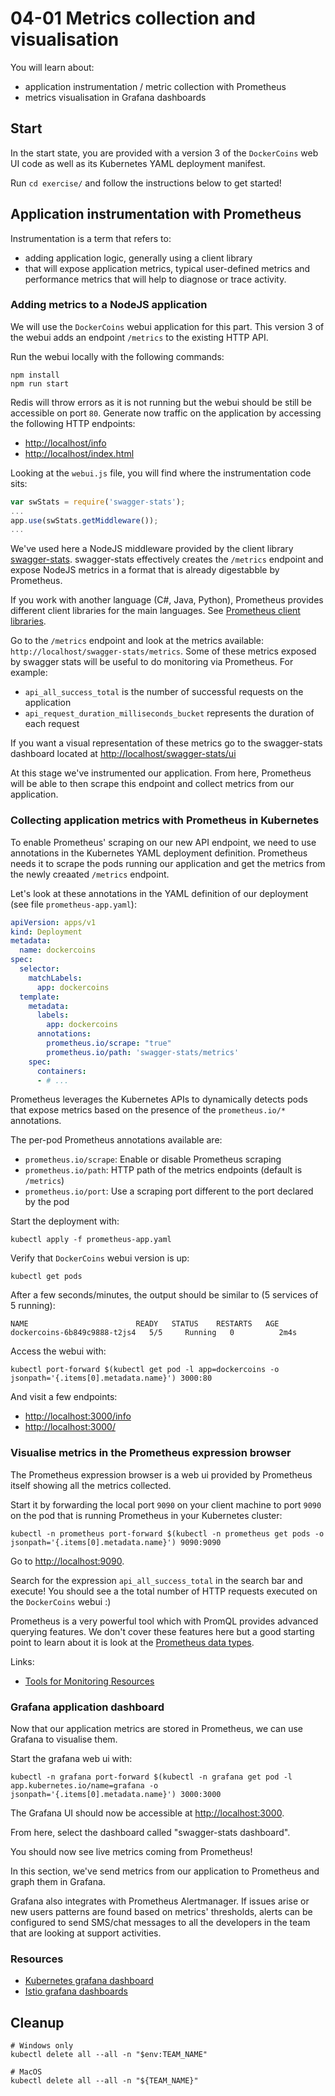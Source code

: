 # 04-01 Metrics collection and visualisation

You will learn about:

* application instrumentation / metric collection with Prometheus
* metrics visualisation in Grafana dashboards

## Start

In the start state, you are provided with a version 3 of the `DockerCoins` web UI code as well as its Kubernetes YAML deployment manifest.

Run `cd exercise/` and follow the instructions below to get started!

## Application instrumentation with Prometheus

Instrumentation is a term that refers to:

* adding application logic, generally using a client library
* that will expose application metrics, typical user-defined metrics and performance metrics that will help to diagnose or trace activity.

### Adding metrics to a NodeJS application

We will use the `DockerCoins` webui application for this part. This version 3 of the webui adds an endpoint `/metrics` to the existing HTTP API.

Run the webui locally with the following commands:

```console
npm install
npm run start
```

Redis will throw errors as it is not running but the webui should be still be accessible on port `80`. Generate now traffic on the application by accessing the following HTTP endpoints:

* <http://localhost/info>
* <http://localhost/index.html>

Looking at the `webui.js` file, you will find where the instrumentation code sits:

```js
var swStats = require('swagger-stats');
...
app.use(swStats.getMiddleware());
...
```

We've used here a NodeJS middleware provided by the client library [swagger-stats](http://swaggerstats.io/docs.html). swagger-stats effectively creates the `/metrics` endpoint and expose NodeJS metrics in a format that is already digestabble by Prometheus.

If you work with another language (C#, Java, Python), Prometheus provides different client libraries for the main languages. See [Prometheus client libraries](https://prometheus.io/docs/instrumenting/clientlibs/).

Go to the `/metrics` endpoint and look at the metrics available: `http://localhost/swagger-stats/metrics`.
Some of these metrics exposed by swagger stats will be useful to do monitoring via Prometheus. For example:

* `api_all_success_total` is the number of successful requests on the application
* `api_request_duration_milliseconds_bucket` represents the duration of each request

If you want a visual representation of these metrics go to the swagger-stats dashboard located at <http://localhost/swagger-stats/ui>

At this stage we've instrumented our application. From here, Prometheus will be able to then scrape this endpoint and collect metrics from our application.

### Collecting application metrics with Prometheus in Kubernetes

To enable Prometheus' scraping on our new API endpoint, we need to use annotations in the Kubernetes YAML deployment definition. Prometheus needs it to scrape the pods running our application and get the metrics from the newly creaated `/metrics` endpoint.

Let's look at these annotations in the YAML definition of our deployment (see file `prometheus-app.yaml`):

```yaml
apiVersion: apps/v1
kind: Deployment
metadata:
  name: dockercoins
spec:
  selector:
    matchLabels:
      app: dockercoins
  template:
    metadata:
      labels:
        app: dockercoins
      annotations:
        prometheus.io/scrape: "true"
        prometheus.io/path: 'swagger-stats/metrics'
    spec:
      containers:
      - # ...
```

Prometheus leverages the Kubernetes APIs to dynamically detects pods that expose metrics based on the presence of the `prometheus.io/*` annotations.

The per-pod Prometheus annotations available are:

* `prometheus.io/scrape`: Enable or disable Prometheus scraping
* `prometheus.io/path`: HTTP path of the metrics endpoints (default is `/metrics`)
* `prometheus.io/port`: Use a scraping port different to the port declared by the pod

Start the deployment with:

```console
kubectl apply -f prometheus-app.yaml
```

Verify that `DockerCoins` webui version is up:

```console
kubectl get pods
```

After a few seconds/minutes, the output should be similar to (5 services of 5 running):

```output
NAME                        READY   STATUS    RESTARTS   AGE
dockercoins-6b849c9888-t2js4   5/5     Running   0          2m4s
```

Access the webui with:

```console
kubectl port-forward $(kubectl get pod -l app=dockercoins -o jsonpath='{.items[0].metadata.name}') 3000:80
```

And visit a few endpoints:

* <http://localhost:3000/info>
* <http://localhost:3000/>

### Visualise metrics in the Prometheus expression browser

The Prometheus expression browser is a web ui provided by Prometheus itself showing all the metrics collected.

Start it by forwarding the local port `9090` on your client machine to port `9090` on the pod that is running Prometheus in your Kubernetes cluster:

```console
kubectl -n prometheus port-forward $(kubectl -n prometheus get pods -o jsonpath='{.items[0].metadata.name}') 9090:9090
```

Go to <http://localhost:9090>.

Search for the expression `api_all_success_total` in the search bar and execute! You should see a the total number of HTTP requests executed on the `DockerCoins` webui :)

Prometheus is a very powerful tool which with PromQL provides advanced querying features. We don't cover these features here but a good starting point to learn about it is look at the [Prometheus data types](https://prometheus.io/docs/prometheus/latest/querying/basics/).

Links:

* [Tools for Monitoring Resources](https://kubernetes.io/docs/tasks/debug-application-cluster/resource-usage-monitoring/)

### Grafana application dashboard

Now that our application metrics are stored in Prometheus, we can use Grafana to visualise them.

Start the grafana web ui with:

```console
kubectl -n grafana port-forward $(kubectl -n grafana get pod -l app.kubernetes.io/name=grafana -o jsonpath='{.items[0].metadata.name}') 3000:3000
```

The Grafana UI should now be accessible at <http://localhost:3000>.

From here, select the dashboard called "swagger-stats dashboard".

You should now see live metrics coming from Prometheus!

In this section, we've send metrics from our application to Prometheus and graph them in Grafana.

Grafana also integrates with Prometheus Alertmanager. If issues arise or new users patterns are found based on metrics' thresholds,  alerts can be configured to send SMS/chat messages to all the developers in the team that are looking at support activities.

### Resources

* [Kubernetes grafana dashboard](https://github.com/Thakurvaibhav/k8s/tree/master/monitoring/dashboards)
* [Istio grafana dashboards](https://istio.io/docs/tasks/observability/metrics/using-istio-dashboard/)

## Cleanup

```console
# Windows only
kubectl delete all --all -n "$env:TEAM_NAME"

# MacOS
kubectl delete all --all -n "${TEAM_NAME}"
```
